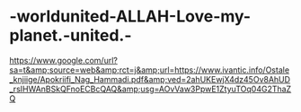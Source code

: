 # -worldunited-ALLAH-Love-my-planet.-united.-
https://www.google.com/url?sa=t&amp;source=web&amp;rct=j&amp;url=https://www.ivantic.info/Ostale_knjiige/Apokriifi_Nag_Hammadi.pdf&amp;ved=2ahUKEwjX4dz45Ov8AhUD_rsIHWAnBSkQFnoECBcQAQ&amp;usg=AOvVaw3PpwE1ZtyuTOq04G2ThaZQ
